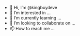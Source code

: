 - 👋 Hi, I’m @kingboydeve
- 👀 I’m interested in ...
- 🌱 I’m currently learning ...
- 💞️ I’m looking to collaborate on ...
- 📫 How to reach me ...

<!---
kingboydeve/kingboydeve is a ✨ special ✨ repository because its `README.md` (this file) appears on your GitHub profile.
You can click the Preview link to take a look at your changes.
--->
